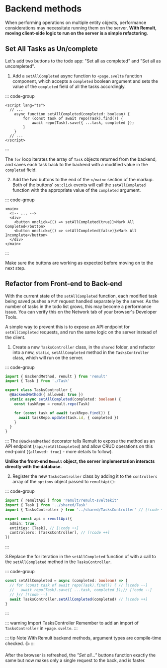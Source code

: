 # Backend methods

When performing operations on multiple entity objects, performance considerations may necessitate running them on the server. **With Remult, moving client-side logic to run on the server is a simple refactoring**.

## Set All Tasks as Un/complete

Let's add two buttons to the todo app: "Set all as completed" and "Set all as uncompleted".

1. Add a `setAllCompleted` async function to `+page.svelte` function component, which accepts a `completed` boolean argument and sets the value of the `completed` field of all the tasks accordingly.

::: code-group

```svelte [src/routes/+page.svelte]
<script lang="ts">
  // ...
	async function setAllCompleted(completed: boolean) {
		for (const task of await repo(Task).find()) {
			await repo(Task).save({ ...task, completed });
		}
	}
  // ...
</script>
```

:::

The `for` loop iterates the array of `Task` objects returned from the backend, and saves each task back to the backend with a modified value in the `completed` field.

2. Add the two buttons to the end of the `</main>` section of the markup. Both of the buttons' `on:click` events will call the `setAllCompleted` function with the appropriate value of the `completed` argument.

::: code-group

```svelte [src/routes/+page.svelte]
<main>
  <!-- ... -->
  <div>
    <button onclick={() => setAllCompleted(true)}>Mark All Completed</button>
    <button onclick={() => setAllCompleted(false)}>Mark All Incomplete</button>
  </div>
</main>
```

:::

Make sure the buttons are working as expected before moving on to the next step.

## Refactor from Front-end to Back-end

With the current state of the `setAllCompleted` function, each modified task being saved pushes a `PUT` request handled separately by the server. As the number of tasks in the todo list grows, this may become a performance issue. You can verify this on the Network tab of your browser's Developer Tools.

A simple way to prevent this is to expose an API endpoint for `setAllCompleted` requests, and run the same logic on the server instead of the client.

1. Create a new `TasksController` class, in the `shared` folder, and refactor into a new, `static`, `setAllCompleted` method in the `TasksController` class, which will run on the server.

::: code-group

```ts [src/shared/TasksController.ts]
import { BackendMethod, remult } from 'remult'
import { Task } from './Task'

export class TasksController {
  @BackendMethod({ allowed: true })
  static async setAllCompleted(completed: boolean) {
    const taskRepo = remult.repo(Task)

    for (const task of await taskRepo.find()) {
      await taskRepo.update(task.id, { completed })
    }
  }
}
```

:::
The `@BackendMethod` decorator tells Remult to expose the method as an API endpoint (`/api/setAllCompleted`) and allow CRUD operations on this end-point (`{allowed: true}` - more details to follow).

**Unlike the front-end `Remult` object, the server implementation interacts directly with the database.**

2. Register the new `TasksController` class by adding it to the `controllers` array of the `options` object passed to `remultApi()`:

::: code-group

```ts [src/server/api.ts]
import { remultApi } from 'remult/remult-sveltekit'
import { Task } from '../shared/Task'
import { TasksController } from '../shared/TasksController' // [!code ++]

export const api = remultApi({
  admin: true,
  entities: [Task], // [!code ++]
  controllers: [TasksController], // [!code ++]
})
```

:::

3.Replace the for iteration in the `setAllCompleted` function of with a call to the `setAllCompleted` method in the `TasksController`.

::: code-group

```ts [src/routes/+page.svelte]
const setAllCompleted = async (completed: boolean) => {
  // for (const task of await repo(Task).find()) { // [!code --]
  //   await repo(Task).save({ ...task, completed });// [!code --]
  // }// [!code --]
  await TasksController.setAllCompleted(completed) // [!code ++]
}
```

:::

::: warning Import TasksController
Remember to add an import of `TasksController` in `+page.svelte`.
:::

::: tip Note
With Remult backend methods, argument types are compile-time checked. :thumbsup:
:::

After the browser is refreshed, the _"Set all..."_ buttons function exactly the same but now makes only a single request to the back, and is faster.
